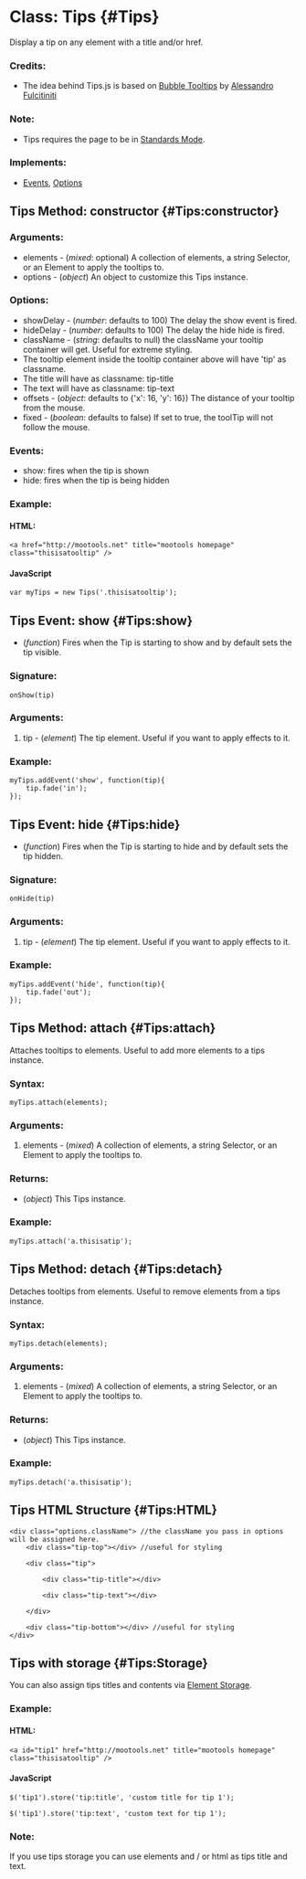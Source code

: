 Class: Tips {#Tips}
===================

Display a tip on any element with a title and/or href.

### Credits:

- The idea behind Tips.js is based on [Bubble Tooltips](http://web-graphics.com/mtarchive/001717.php) by [Alessandro Fulcitiniti](http://web-graphics.com/)

### Note:

- Tips requires the page to be in [Standards Mode](http://hsivonen.iki.fi/doctype/).

### Implements:

- [Events][], [Options][]

Tips Method: constructor {#Tips:constructor}
--------------------------------------------

### Arguments:

* elements - (*mixed*: optional) A collection of elements, a string Selector, or an Element to apply the tooltips to.
* options  - (*object*) An object to customize this Tips instance.

### Options:

* showDelay     - (*number*: defaults to 100) The delay the show event is fired.
* hideDelay     - (*number*: defaults to 100) The delay the hide hide is fired.
* className     - (*string*: defaults to null) the className your tooltip container will get. Useful for extreme styling.
 * The tooltip element inside the tooltip container above will have 'tip' as classname.
 * The title will have as classname: tip-title
 * The text will have as classname: tip-text
* offsets       - (*object*: defaults to {'x': 16, 'y': 16}) The distance of your tooltip from the mouse.
* fixed         - (*boolean*: defaults to false) If set to true, the toolTip will not follow the mouse.


### Events:

 * show: fires when the tip is shown
 * hide: fires when the tip is being hidden

### Example:

#### HTML:

	<a href="http://mootools.net" title="mootools homepage" class="thisisatooltip" />

#### JavaScript

	var myTips = new Tips('.thisisatooltip');



Tips Event: show {#Tips:show}
---------------------------------

* (*function*) Fires when the Tip is starting to show and by default sets the tip visible.

### Signature:

	onShow(tip)

### Arguments:

1. tip - (*element*) The tip element. Useful if you want to apply effects to it.

### Example:

	myTips.addEvent('show', function(tip){
		tip.fade('in');
	});

Tips Event: hide {#Tips:hide}
---------------------------------

* (*function*) Fires when the Tip is starting to hide and by default sets the tip hidden.

### Signature:

	onHide(tip)

### Arguments:

1. tip - (*element*) The tip element. Useful if you want to apply effects to it.

### Example:

	myTips.addEvent('hide', function(tip){
		tip.fade('out');
	});



Tips Method: attach {#Tips:attach}
----------------------------------

Attaches tooltips to elements. Useful to add more elements to a tips instance.

###	Syntax:

	myTips.attach(elements);

###	Arguments:

1. elements - (*mixed*) A collection of elements, a string Selector, or an Element to apply the tooltips to.

###	Returns:

* (*object*) This Tips instance.

### Example:

	myTips.attach('a.thisisatip');


Tips Method: detach {#Tips:detach}
----------------------------------

Detaches tooltips from elements. Useful to remove elements from a tips instance.

###	Syntax:

	myTips.detach(elements);

###	Arguments:

1. elements - (*mixed*) A collection of elements, a string Selector, or an Element to apply the tooltips to.

###	Returns:

* (*object*) This Tips instance.

### Example:

	myTips.detach('a.thisisatip');


Tips HTML Structure {#Tips:HTML}
--------------------------------

	<div class="options.className"> //the className you pass in options will be assigned here.
		<div class="tip-top"></div> //useful for styling

		<div class="tip">

			<div class="tip-title"></div>

			<div class="tip-text"></div>

		</div>

		<div class="tip-bottom"></div> //useful for styling
	</div>


Tips with storage {#Tips:Storage}
---------------------------------

You can also assign tips titles and contents via [Element Storage](/Element/Element/#ElementStorage).

### Example:

#### HTML:

	<a id="tip1" href="http://mootools.net" title="mootools homepage" class="thisisatooltip" />

#### JavaScript

	$('tip1').store('tip:title', 'custom title for tip 1');

	$('tip1').store('tip:text', 'custom text for tip 1');

### Note:

If you use tips storage you can use elements and / or html as tips title and text.


[Events]: /Class/Class.Extras#Events
[Options]: /Class/Class.Extras#Options
